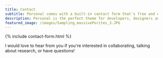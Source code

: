```yaml
---
title: Contact
subtitle: Personal comes with a built-in contact form that's free and easy to set up.
description: Personal is the perfect theme for developers, designers and other creatives.
featured_image: /images/Sampling_massivePorites_3.JPG
---
```


{% include contact-form.html %}

I would love to hear from you if you're interested in collaborating, talking about research, or have questions!
